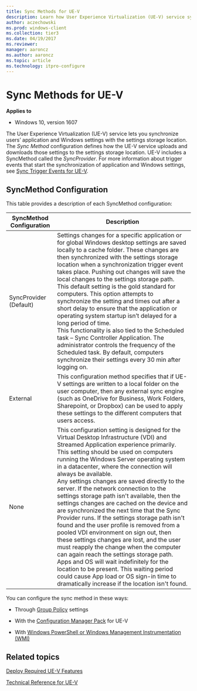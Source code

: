 ```yaml
---
title: Sync Methods for UE-V
description: Learn how User Experience Virtualization (UE-V) service sync methods let you synchronize users’ application and Windows settings with the settings storage location.
author: aczechowski
ms.prod: windows-client
ms.collection: tier3
ms.date: 04/19/2017
ms.reviewer: 
manager: aaroncz
ms.author: aaroncz
ms.topic: article
ms.technology: itpro-configure
---
```


# Sync Methods for UE-V

**Applies to**
-   Windows 10, version 1607

The User Experience Virtualization (UE-V) service lets you synchronize users’ application and Windows settings with the settings storage location. The *Sync Method* configuration defines how the UE-V service uploads and downloads those settings to the settings storage location. UE-V includes a SyncMethod called the *SyncProvider*. For more information about trigger events that start the synchronization of application and Windows settings, see [Sync Trigger Events for UE-V](uev-sync-trigger-events.md).

## SyncMethod Configuration

This table provides a description of each SyncMethod configuration:

| **SyncMethod Configuration** | **Description**     |
|------------------------------|---------------------|
| SyncProvider (Default)       | Settings changes for a specific application or for global Windows desktop settings are saved locally to a cache folder. These changes are then synchronized with the settings storage location when a synchronization trigger event takes place. Pushing out changes will save the local changes to the settings storage path.<br>This default setting is the gold standard for computers. This option attempts to synchronize the setting and times out after a short delay to ensure that the application or operating system startup isn’t delayed for a long period of time.<br>This functionality is also tied to the Scheduled task – Sync Controller Application. The administrator controls the frequency of the Scheduled task. By default, computers synchronize their settings every 30 min after logging on.     |
| External                     | This configuration method specifies that if UE-V settings are written to a local folder on the user computer, then any external sync engine (such as OneDrive for Business, Work Folders, Sharepoint, or Dropbox) can be used to apply these settings to the different computers that users access.    |
| None                         | This configuration setting is designed for the Virtual Desktop Infrastructure (VDI) and Streamed Application experience primarily. This setting should be used on computers running the Windows Server operating system in a datacenter, where the connection will always be available.<br>Any settings changes are saved directly to the server. If the network connection to the settings storage path isn't available, then the settings changes are cached on the device and are synchronized the next time that the Sync Provider runs. If the settings storage path isn't found and the user profile is removed from a pooled VDI environment on sign out, then these settings changes are lost, and the user must reapply the change when the computer can again reach the settings storage path.<br>Apps and OS will wait indefinitely for the location to be present. This waiting period could cause App load or OS sign-in time to dramatically increase if the location isn't found. |

You can configure the sync method in these ways:

-   Through [Group Policy](uev-configuring-uev-with-group-policy-objects.md) settings

-   With the [Configuration Manager Pack](uev-configuring-uev-with-system-center-configuration-manager.md) for UE-V

-   With [Windows PowerShell or Windows Management Instrumentation (WMI)](uev-administering-uev-with-windows-powershell-and-wmi.md)





## Related topics

[Deploy Required UE-V Features](uev-deploy-required-features.md)

[Technical Reference for UE-V](uev-technical-reference.md)
